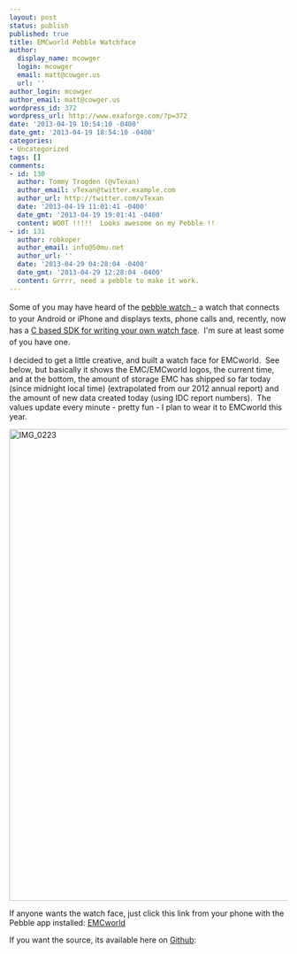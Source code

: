 ```yaml
---
layout: post
status: publish
published: true
title: EMCworld Pebble Watchface
author:
  display_name: mcowger
  login: mcowger
  email: matt@cowger.us
  url: ''
author_login: mcowger
author_email: matt@cowger.us
wordpress_id: 372
wordpress_url: http://www.exaforge.com/?p=372
date: '2013-04-19 10:54:10 -0400'
date_gmt: '2013-04-19 18:54:10 -0400'
categories:
- Uncategorized
tags: []
comments:
- id: 130
  author: Tommy Trogden (@vTexan)
  author_email: vTexan@twitter.example.com
  author_url: http://twitter.com/vTexan
  date: '2013-04-19 11:01:41 -0400'
  date_gmt: '2013-04-19 19:01:41 -0400'
  content: WO0T !!!!!  Looks awesome on my Pebble !!
- id: 131
  author: robkoper
  author_email: info@50mu.net
  author_url: ''
  date: '2013-04-29 04:28:04 -0400'
  date_gmt: '2013-04-29 12:28:04 -0400'
  content: Grrrr, need a pebble to make it work.
---
```

<p><span style="line-height:1.5;">Some of you may have heard of the <a href="http://www.getpebble.com">pebble watch -</a> </span><span style="line-height:1.5;">a watch that connects to your Android or iPhone and displays texts, phone calls and, recently, now has a <a href="http://developer.getpebble.com">C based SDK for writing your own watch face</a>.  I'm sure at least some of you have one.</span></p>
<p>I decided to get a little creative, and built a watch face for EMCworld.  See below, but basically it shows the EMC/EMCworld logos, the current time, and at the bottom, the amount of storage EMC has shipped so far today (since midnight local time) (extrapolated from our 2012 annual report) and the amount of new data created today (using IDC report numbers).  The values update every minute - pretty fun - I plan to wear it to EMCworld this year.</p>
<p><a href="http://www.exaforge.com/images/2013/04/img_0223.jpg"><img class="alignnone size-full wp-image-373" alt="IMG_0223" src="http://www.exaforge.com/images/2013/04/img_0223.jpg" width="640" height="853" /></a></p>
<p>If anyone wants the watch face, just click this link from your phone with the Pebble app installed: <a href="http://www.cowger.us/EMCworldWatch.pbw">EMCworld</a></p>
<p>If you want the source, its available here on <a href="https://github.com/mcowger/emcworldwatch">Github</a>:</p>
